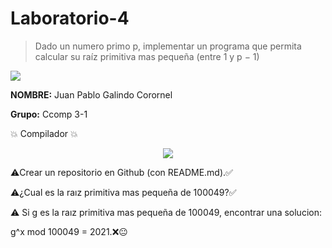 # Laboratorio-4
 > Dado un numero primo p, implementar un programa que permita calcular su raíz primitiva mas pequeña (entre 1 y p − 1)
 
 <p align="left">
 <img src=https://i.postimg.cc/50Ch8vPG/UCSP.png> 
</p>


**NOMBRE:** Juan Pablo Galindo Corornel

**Grupo:** Ccomp 3-1

:boom:  Compilador  :boom:

<p align="center">
<img src= https://i.postimg.cc/nzG6dZJY/replit-logo.png)](https://postimg.cc/ygWQdMWk)>
</p>


:warning:Crear un repositorio en Github (con README.md).:white_check_mark:


:warning:¿Cual es la raız primitiva mas pequeña de 100049?:white_check_mark:


:warning: Si g es la raız primitiva mas pequeña de 100049, encontrar una solucion:

   g^x mod 100049 = 2021.:x::neutral_face:
